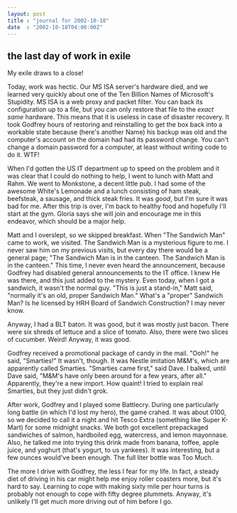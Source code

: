 ```yaml
---
layout: post
title : "journal for 2002-10-18"
date  : "2002-10-18T04:00:00Z"
---
```



## the last day of work in exile

My exile draws to a close!

Today, work was hectic.  Our MS ISA server's hardware died, and we learned very quickly about one of the Ten Billion Names of Microsoft's Stupidity.  MS ISA is a web proxy and packet filter.  You can back its configuration up to a file, but you can only restore that file to the <em>exact same</em> hardware.  This means that it is useless in case of disaster recovery.  It took Godfrey hours of restoring and reinstalling to get the box back into a workable state because (here's another Name) his backup was old and the computer's account on the domain had had its password change.  You can't change a domain password for a computer, at least without writing code to do it.   WTF!

When I'd gotten the US IT department up to speed on the problem and it was clear that I could do nothing to help, I went to lunch with Matt and Rahm.  We went to Monkstone, a decent little pub.  I had some of the awesome White's Lemonade and a lunch consisting of ham steak, beefsteak, a sausage, and thick steak fries.  It was <em>good</em>, but I'm sure it was bad for me.  After this trip is over, I'm back to healthy food and hopefully I'll start at the gym. Gloria says she will join and encourage me in this endeavor, which should be a major help.

Matt and I overslept, so we skipped breakfast.  When "The Sandwich Man" came to work, we visited.  The Sandwich Man is a mysterious figure to me.  I never saw him on my previous visits, but every day there would be a general page; "The Sandwich Man is in the canteen.  The Sandwich Man is in the canteen."  This time, I never even heard the announcement, because Godfrey had disabled general announcements to the IT office.  I knew He was there, and this just added to the mystery.  Even today, when I got a sandwich, it wasn't the normal guy. "This is just a stand-in," Matt said, "normally it's an old, proper Sandwich Man."  What's a "proper" Sandwich Man?  Is he licensed by HRH Board of Sandwich Construction?  I may never know. 

Anyway, I had a BLT baton.  It was good, but it was mostly just bacon.  There were six shreds of lettuce and a slice of tomato.  Also, there were two slices of cucumber.  Weird!  Anyway, it was good.

Godfrey received a promotional package of candy in the mail.  "Ooh!" he said, "Smarties!"  It wasn't, though.  It was Nestle imitation M&amp;M's, which are apparently called Smarties.  "Smarties came first," said Dave.  I balked, until Dave said, "M&amp;M's have only been around for a few years, after all." Apparently, they're a new import.  How quaint!  I tried to explain real Smarties, but they just didn't grok.

After work, Godfrey and I played some Battlecry.  During one particularly long battle (in which I'd lost my hero), the game crahed.  It was about 0100, so we decided to call it a night and hit Tesco Extra (something like Super K-Mart) for some midnight snacks.  We both got excellent prepackaged sandwiches of salmon, hardboiled egg, watercress, and lemon mayonnase.  Also, he talked me into trying this drink made from banana, toffee, apple juice, and yoghurt (that's yogurt, to us yankees).  It was interesting, but a few ounces would've been enough.  The full liter bottle was Too Much.

The more I drive with Godfrey, the less I fear for my life.  In fact, a steady diet of driving in his car might help me enjoy roller coasters more, but it's hard to say.  Learning to cope with making sixty mile per hour turns is probably not enough to cope with fifty degree plummets.  Anyway, it's unlikely I'll get much more driving out of him before I go.

